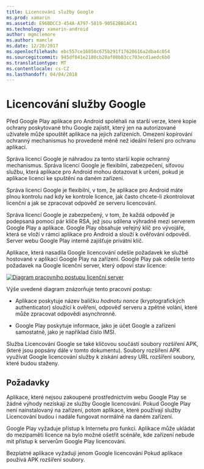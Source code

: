 ```yaml
---
title: Licencování služby Google
ms.prod: xamarin
ms.assetid: E96BDCC3-454A-A797-5819-905E2BB1AC41
ms.technology: xamarin-android
author: mgmclemore
ms.author: mamcle
ms.date: 12/20/2017
ms.openlocfilehash: ebc557ce16858c675b291f17620616a2dba4c054
ms.sourcegitcommit: 945df041e2180cb20af08b83cc703ecd1aedc6b0
ms.translationtype: MT
ms.contentlocale: cs-CZ
ms.lasthandoff: 04/04/2018
---
```

# <a name="google-licensing-services"></a>Licencování služby Google

Před Google Play aplikace pro Android spoléhali na starší verze, které kopie ochrany poskytované trhu Google zajistit, který jen na autorizované uživatele může spouštět aplikace na jejich zařízeních. Omezení kopírování ochranný mechanismus ho provedené méně než ideální řešení pro ochranu aplikací.

Správa licencí Google je náhradou za tento starší kopie ochranný mechanismus.
Správa licencí Google je flexibilní, zabezpečení, síťovou službu, která aplikace pro Android mohou dotazovat k určení, pokud je aplikace licenci ke spuštění na daném zařízení.

Správa licencí Google je flexibilní, v tom, že aplikace pro Android máte plnou kontrolu nad kdy ke kontrole licence, jak často chcete-li zkontrolovat licenční a jak se zpracovat odpověď ze serveru licencování.

Správa licencí Google je zabezpečený, v tom, že každá odpověď je podepsaná pomocí pár klíče RSA, jež jsou sdílena výhradně mezi serverem Google Play a aplikace. Google Play obsahuje veřejný klíč pro vývojáře, která se vloží v rámci aplikace pro Android a slouží k ověřování odpovědi. Server webu Google Play interně zajišťuje privátní klíč.

Aplikace, která nasadila Google licencování odešle požadavek ke službě hostované v aplikaci Google Play na zařízení. Google Play pak odešle tento požadavek na Google licenční server, který odpoví stav licence: 

[![Diagram pracovního postupu licenční server](google-licensing-services-images/gp-licensing-service-overview.png)](google-licensing-services-images/gp-licensing-service-overview.png#lightbox)

Výše uvedené diagram znázorňuje tento pracovní postup: 

-   Aplikace poskytuje název balíčku *hodnotu nonce* (kryptografických authenticator) sloužící k ověření, odpověď serveru a zpětné volání, které může zpracovat odpovědi asynchronně. 

-   Google Play poskytuje informace, jako je účet Google a zařízení samostatně, jako je například číslo IMSI. 

Služba Licencování Google se také klíčovou součástí soubory rozšíření APK, (které jsou popsány dále v tomto dokumentu). Soubory rozšíření APK využívat Google licencování služby k získání adresy URL rozšíření soubory, které budou staženy.


## <a name="requirements"></a>Požadavky

Aplikace, které nejsou zakoupené prostřednictvím webu Google Play se žádné výhody nezískají ze služby Google licencování. Pokud Google Play není nainstalovaný na zařízení, potom aplikace, které používají služby Licencování budou i nadále fungovat normálně na daném zařízení.

Google Play vyžaduje přístup k Internetu pro funkci. Aplikace může ukládat do mezipaměti licence na bylo možné ošetřit scénáře, kde zařízení nebude mít přístup k serverům Google Play licencování.

Bezplatné aplikace vyžadují jenom Google licencování Pokud aplikace používá APK rozšíření soubory.
